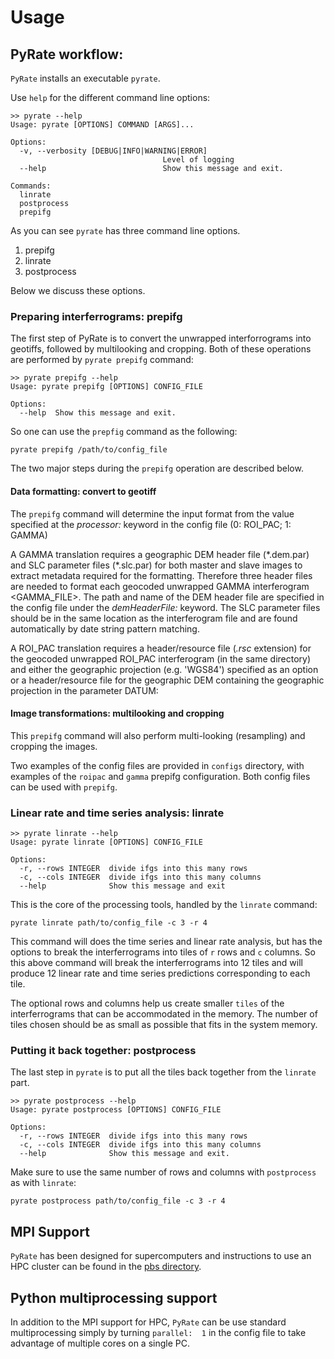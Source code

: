 # Usage

## PyRate workflow:

`PyRate` installs an executable `pyrate`.

Use `help` for the different command line options:

    >> pyrate --help
    Usage: pyrate [OPTIONS] COMMAND [ARGS]...

    Options:
      -v, --verbosity [DEBUG|INFO|WARNING|ERROR]
                                      Level of logging
      --help                          Show this message and exit.

    Commands:
      linrate
      postprocess
      prepifg

As you can see `pyrate` has three command line options.

1. prepifg
1. linrate
1. postprocess

Below we discuss these options.

### Preparing interferrograms: prepifg
The first step of PyRate is to convert the unwrapped interforrograms into
geotiffs, followed by multilooking and cropping. Both of these operations are
performed by `pyrate prepifg` command:

    >> pyrate prepifg --help
    Usage: pyrate prepifg [OPTIONS] CONFIG_FILE

    Options:
      --help  Show this message and exit.

So one can use the `prepfig` command as the following:

    pyrate prepifg /path/to/config_file

The two major steps during the `prepifg` operation are described below.

#### Data formatting: convert to geotiff

The `prepifg` command will determine the input format from the value specified
at the *processor:* keyword in the config file (0: ROI\_PAC; 1: GAMMA)

A GAMMA translation requires a geographic DEM header file (\*.dem.par) and SLC parameter files (\*.slc.par) for both master and slave images to extract metadata required for the formatting. Therefore three header files are needed to format each geocoded unwrapped GAMMA interferogram <GAMMA_FILE>. The path and name of the DEM header file are specified in the config file under the *demHeaderFile:* keyword. The SLC parameter files should be in the same location as the interferogram file and are found automatically by date string pattern matching.

A ROI\_PAC translation requires a header/resource file (*.rsc* extension) for the geocoded unwrapped ROI_PAC interferogram (in the same directory) and either the geographic projection (e.g. 'WGS84') specified as an option or a header/resource file for the geographic DEM containing the geographic projection in the parameter DATUM:

#### Image transformations: multilooking and cropping
This `prepifg` command will also perform multi-looking (resampling) and
cropping the images.

Two examples of the config files are provided in `configs` directory,
with examples of the `roipac` and `gamma` prepifg configuration.
Both config files can be used with `prepifg`.

### Linear rate and time series analysis: linrate

    >> pyrate linrate --help
    Usage: pyrate linrate [OPTIONS] CONFIG_FILE

    Options:
      -r, --rows INTEGER  divide ifgs into this many rows
      -c, --cols INTEGER  divide ifgs into this many columns
      --help              Show this message and exit


This is the core of the processing tools, handled by the `linrate` command:

    pyrate linrate path/to/config_file -c 3 -r 4

This command will does the time series and linear rate analysis, but has the
options to break the interferrograms into tiles of `r` rows and `c` columns.
So this above command will break the interferrograms into 12 tiles and will
produce 12 linear rate and time series predictions corresponding to each tile.

The optional rows and columns help us create smaller `tiles` of the
interferrograms that can be accommodated in the memory. The number of tiles
chosen should be as small as possible that fits in the system memory.

### Putting it back together: postprocess
The last step in `pyrate` is to put all the tiles back together from the
`linrate` part.

    >> pyrate postprocess --help
    Usage: pyrate postprocess [OPTIONS] CONFIG_FILE

    Options:
      -r, --rows INTEGER  divide ifgs into this many rows
      -c, --cols INTEGER  divide ifgs into this many columns
      --help              Show this message and exit.

Make sure to use the same number of rows and columns with `postprocess` as
with `linrate`:

    pyrate postprocess path/to/config_file -c 3 -r 4

## MPI Support
`PyRate` has been designed for supercomputers and instructions to use an HPC
 cluster can be found in the [pbs directory](pbs).

## Python multiprocessing support
In addition to the MPI support for HPC, `PyRate` can be use standard
multiprocessing simply by turning `parallel:  1` in the config file to take
advantage of multiple cores on a single PC.